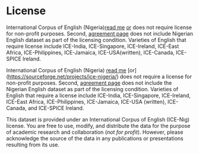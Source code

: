 
# License

International Corpus of English (Nigeria)[read me](http://ice-corpora.net/ice/index.html) [or](https://sourceforge.net/projects/ice-nigeria/) does not require license for non-profit purposes. Second,  [agreement page](https://www.ice-corpora.uzh.ch/en/access.html) does not include Nigerian English dataset as part of the licensing condition. Varieties of English that require license include ICE-India, ICE-Singapore, ICE-Ireland, ICE-East Africa, ICE-Philippines, ICE-Jamaica, ICE-USA(written), ICE-Canada, ICE-SPICE Ireland.


International Corpus of English (Nigeria) [read me](http://ice-corpora.net/ice/index.html) [or] (https://sourceforge.net/projects/ice-nigeria/) does not require a license for non-profit purposes. Second, [agreement page](https://www.ice-corpora.uzh.ch/en/access.html) does not include the Nigerian English dataset as part of the licensing condition. Varieties of English that require a license include ICE-India, ICE-Singapore, ICE-Ireland, ICE-East Africa, ICE-Philippines, ICE-Jamaica, ICE-USA (written), ICE-Canada, and ICE-SPICE Ireland.

This dataset is provided under an International Corpus of English (ICE-Nig) license. You are free to use, modify, and distribute the data for the purpose of academic research and collaboration (*not for profit*). However, please acknowledge the source of the data in any publications or presentations resulting from its use.